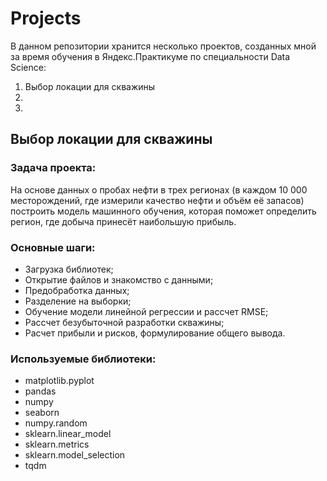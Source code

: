 # Projects
В данном репозитории хранится несколько проектов, созданных мной за время обучения в Яндекс.Практикуме по специальности Data Science:
1) Выбор локации для скважины
2)
3)


## Выбор локации для скважины

### Задача проекта:

На основе данных о пробах нефти в трех регионах (в каждом 10 000 месторождений, где измерили качество нефти и объём её запасов) построить модель машинного обучения, которая поможет определить регион, где добыча принесёт наибольшую прибыль.

### Основные шаги:

- Загрузка библиотек;
- Открытие файлов и знакомство с данными;
- Предобработка данных;
- Разделение на выборки;
- Обучение модели линейной регрессии и рассчет RMSE;
- Рассчет безубыточной разработки скважины;
- Расчет прибыли и рисков, формулирование общего вывода.

### Используемые библиотеки:

- matplotlib.pyplot
- pandas
- numpy
- seaborn
- numpy.random
- sklearn.linear_model
- sklearn.metrics
- sklearn.model_selection
- tqdm

